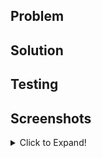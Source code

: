 ## Problem

<!-- What problem are you trying to solve? -->

## Solution

<!-- How did you solve the problem? -->

## Testing

<!-- How can someone test the work in this PR if testing is required?  -->
<!-- If testing is not required put "No Testing" -->

## Screenshots

<!-- Insert screenshots if needed -->
<!-- Screenshots can be dragged and dropped when editing Pull request descriptions -->
<details>
<summary>Click to Expand!</summary>

|          BEFORE          |          AFTER           |
| :----------------------: | :----------------------: |
| <!-- screenshot_here --> | <!-- screenshot_here --> |

</details>
